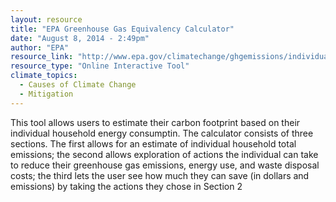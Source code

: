```yaml
---
layout: resource
title: "EPA Greenhouse Gas Equivalency Calculator"
date: "August 8, 2014 - 2:49pm"
author: "EPA"
resource_link: "http://www.epa.gov/climatechange/ghgemissions/individual.html"
resource_type: "Online Interactive Tool"
climate_topics:
  - Causes of Climate Change
  - Mitigation
---
```


This tool allows users to estimate their carbon footprint based on their individual household energy consumptin.  The calculator consists of three sections.  The first allows for an estimate of individual household total emissions;  the second allows exploration of  actions the individual can take to reduce their greenhouse gas emissions, energy use, and waste disposal costs;  the third lets the user see how much they can save (in dollars and emissions) by taking the actions they chose in Section 2